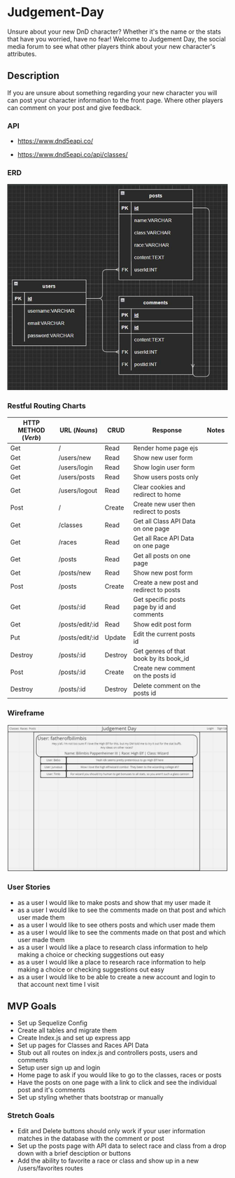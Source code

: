 # Judgement-Day

Unsure about your new DnD character? Whether it's the name or the stats that have you worried, have no fear! Welcome to Judgement Day, the social media forum to see what other players think about your new character's attributes.

## Description

If you are unsure about something regarding your new character you will can post your character information to the front page. Where other players can comment on your post and give feedback.

### API

- https://www.dnd5eapi.co/

- https://www.dnd5eapi.co/api/classes/

### ERD

![ERD Tables](/images/ERD.JPG)

### Restful Routing Charts

| HTTP METHOD (_Verb_) | URL (_Nouns_)   | CRUD    | Response                                   | Notes |
| -------------------- | --------------- | ------- | ------------------------------------------ | ----- |
| Get                  | /               | Read    | Render home page ejs                       |       |
| Get                  | /users/new      | Read    | Show new user form                         |       |
| Get                  | /users/login    | Read    | Show login user form                       |       |
| Get                  | /users/posts    | Read    | Show users posts only                      |       |
| Get                  | /users/logout   | Read    | Clear cookies and redirect to home         |       |
| Post                 | /               | Create  | Create new user then redirect to posts     |       |
| Get                  | /classes        | Read    | Get all Class API Data on one page         |       |
| Get                  | /races          | Read    | Get all Race API Data on one page          |       |
| Get                  | /posts          | Read    | Get all posts on one page                  |       |
| Get                  | /posts/new      | Read    | Show new post form                         |       |
| Post                 | /posts          | Create  | Create a new post and redirect to posts    |       |
| Get                  | /posts/:id      | Read    | Get specific posts page by id and comments |       |
| Get                  | /posts/edit/:id | Read    | Show edit post form                        |       |
| Put                  | /posts/edit/:id | Update  | Edit the current posts id                  |       |
| Destroy              | /posts/:id      | Destroy | Get genres of that book by its book_id     |       |
| Post                 | /posts/:id      | Create  | Create new comment on the posts id         |       |
| Destroy              | /posts/:id      | Destroy | Delete comment on the posts id             |       |

### Wireframe

![Wireframe](/images/WireframeJD.JPG)

### User Stories

- as a user I would like to make posts and show that my user made it
- as a user I would like to see the comments made on that post and which user made them
- as a user I would like to see others posts and which user made them
- as a user I would like to see the comments made on that post and which user made them
- as a user I would like a place to research class information to help making a choice or checking suggestions out easy
- as a user I would like a place to research race information to help making a choice or checking suggestions out easy
- as a user I would like to be able to create a new account and login to that account next time I visit

## MVP Goals

- Set up Sequelize Config
- Create all tables and migrate them
- Create Index.js and set up express app
- Set up pages for Classes and Races API Data
- Stub out all routes on index.js and controllers posts, users and comments
- Setup user sign up and login
- Home page to ask if you would like to go to the classes, races or posts
- Have the posts on one page with a link to click and see the individual post and it's comments
- Set up styling whether thats bootstrap or manually

### Stretch Goals

- Edit and Delete buttons should only work if your user information matches in the database with the comment or post
- Set up the posts page with API data to select race and class from a drop down with a brief desciption or buttons
- Add the ability to favorite a race or class and show up in a new /users/favorites routes
